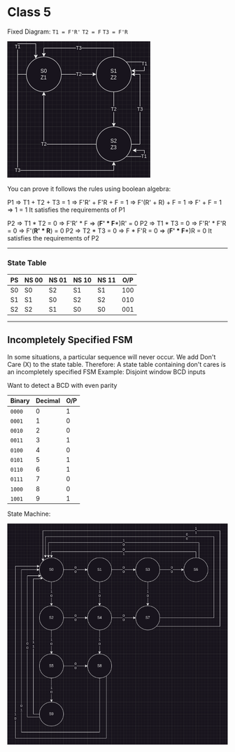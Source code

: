 # Class 5

Fixed Diagram:
`T1 = F'R'`
`T2 = F`
`T3 = F'R`

![](Images/Class4_4.png)

You can prove it follows the rules using boolean algebra:

P1 => T1 + T2 + T3 = 1
=> F'R' + F'R + F = 1
=> F'(R' + R) + F = 1
=> F' + F = 1
=> 1 = 1
It satisfies the requirements of P1

P2 => T1 * T2 = 0
=> F'R' * F
=> (**F' * F***)R' = 0
P2 => T1 * T3 = 0
=> F'R' * F'R = 0
=> F'(**R' * R**) = 0
P2 => T2 * T3 = 0
=> F * F'R = 0
=> (**F' * F***)R = 0
It satisfies the requirements of P2

---

### State Table

| PS  | NS 00 | NS 01 | NS 10 | NS 11 | O/P |
| --- | ----- | ----- | ----- | ----- | --- |
| S0  | S0    | S2    | S1    | S1    | 100 |
| S1  | S1    | S0    | S2    | S2    | 010 |
| S2  | S2    | S1    | S0    | S0    | 001 |

---
## Incompletely Specified FSM

In some situations, a particular sequence will never occur. We add Don't Care (X) to the state table. Therefore:
	A state table containing don't cares is an incompletely specified FSM
Example: Disjoint window BCD inputs

Want to detect a BCD with even parity

| Binary | Decimal | O/P |
| ------ | ------- | --- |
| `0000` | 0       | 1   |
| `0001` | 1       | 0   |
| `0010` | 2       | 0   |
| `0011` | 3       | 1   |
| `0100` | 4       | 0   |
| `0101` | 5       | 1   |
| `0110` | 6       | 1   |
| `0111` | 7       | 0   |
| `1000` | 8       | 0   |
| `1001` | 9       | 1   |
State Machine:

![](Images/Class5_1.png)
